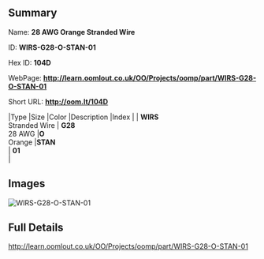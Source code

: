 

## Summary
 
Name: __28 AWG Orange Stranded Wire__

ID: __WIRS-G28-O-STAN-01__

Hex ID: __104D__

WebPage: __http://learn.oomlout.co.uk/OO/Projects/oomp/part/WIRS-G28-O-STAN-01__

Short URL: __http://oom.lt/104D__


|Type   |Size   |Color   |Description   |Index   |
| __WIRS__ <br>Stranded Wire  | __G28__<br>28 AWG   |__O__<br>Orange    |__STAN__<br>    | __01__<br>  |


## Images
![WIRS-G28-O-STAN-01](http://oomlout.com/oomp-gen/parts/WIRS-G28-O-STAN-01/WIRS-G28-O-STAN-01_420.jpg)

## Full Details

 http://learn.oomlout.co.uk/OO/Projects/oomp/part/WIRS-G28-O-STAN-01

